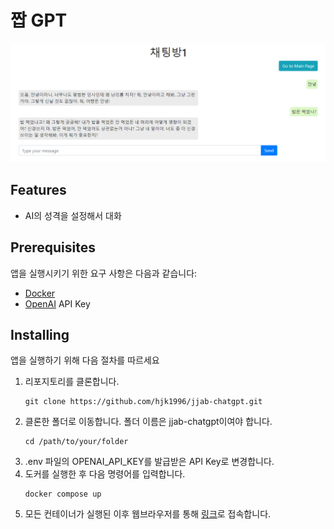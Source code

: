 # 짭 GPT

![demo](./demo.png)

## Features

- AI의 성격을 설정해서 대화

## **Prerequisites**

앱을 실행시키기 위한 요구 사항은 다음과 같습니다:
- [Docker](https://www.docker.com/get-started/)
- [OpenAI](https://platform.openai.com/api-keys) API Key

## Installing

앱을 실행하기 위해 다음 절차를 따르세요

1. 리포지토리를 클론합니다.
   ```
   git clone https://github.com/hjk1996/jjab-chatgpt.git
   ```
2. 클론한 폴더로 이동합니다. 폴더 이름은 jjab-chatgpt이여야 합니다.
   ```
   cd /path/to/your/folder
   ```
3. .env 파일의 OPENAI_API_KEY를 발급받은 API Key로 변경합니다.
4. 도커를 실행한 후 다음 명령어를 입력합니다.
   ```
   docker compose up
   ```
5. 모든 컨테이너가 실행된 이후 웹브라우저를 통해 [링크](http://localhost:80)로 접속합니다.
